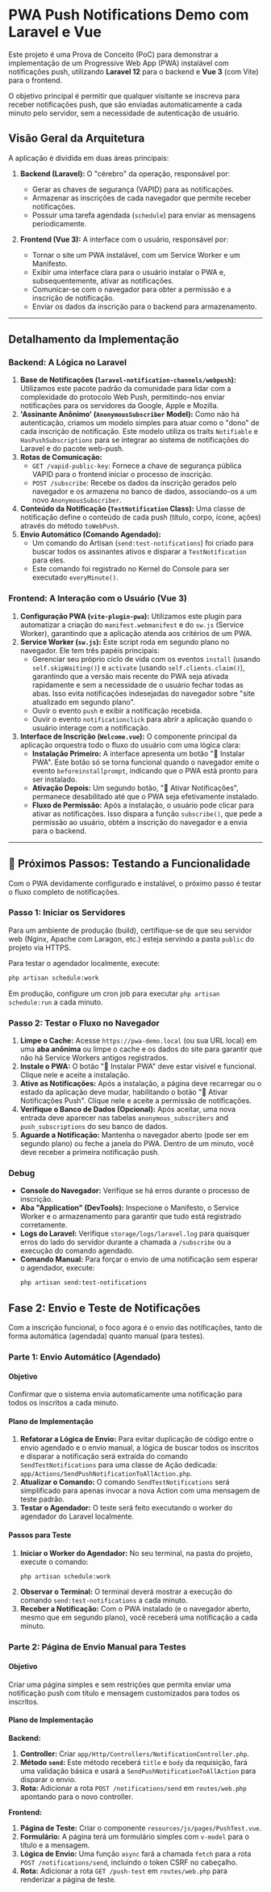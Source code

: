 # PWA Push Notifications Demo com Laravel e Vue

Este projeto é uma Prova de Conceito (PoC) para demonstrar a implementação de um Progressive Web App (PWA) instalável com notificações push, utilizando **Laravel 12** para o backend e **Vue 3** (com Vite) para o frontend.

O objetivo principal é permitir que qualquer visitante se inscreva para receber notificações push, que são enviadas automaticamente a cada minuto pelo servidor, sem a necessidade de autenticação de usuário.

## Visão Geral da Arquitetura

A aplicação é dividida em duas áreas principais:

1.  **Backend (Laravel):** O "cérebro" da operação, responsável por:
    *   Gerar as chaves de segurança (VAPID) para as notificações.
    *   Armazenar as inscrições de cada navegador que permite receber notificações.
    *   Possuir uma tarefa agendada (`schedule`) para enviar as mensagens periodicamente.

2.  **Frontend (Vue 3):** A interface com o usuário, responsável por:
    *   Tornar o site um PWA instalável, com um Service Worker e um Manifesto.
    *   Exibir uma interface clara para o usuário instalar o PWA e, subsequentemente, ativar as notificações.
    *   Comunicar-se com o navegador para obter a permissão e a inscrição de notificação.
    *   Enviar os dados da inscrição para o backend para armazenamento.

---

## Detalhamento da Implementação

### Backend: A Lógica no Laravel

1.  **Base de Notificações (`laravel-notification-channels/webpush`):** Utilizamos este pacote padrão da comunidade para lidar com a complexidade do protocolo Web Push, permitindo-nos enviar notificações para os servidores da Google, Apple e Mozilla.
2.  **'Assinante Anônimo' (`AnonymousSubscriber` Model):** Como não há autenticação, criamos um modelo simples para atuar como o "dono" de cada inscrição de notificação. Este modelo utiliza os traits `Notifiable` e `HasPushSubscriptions` para se integrar ao sistema de notificações do Laravel e do pacote web-push.
3.  **Rotas de Comunicação:**
    *   `GET /vapid-public-key`: Fornece a chave de segurança pública VAPID para o frontend iniciar o processo de inscrição.
    *   `POST /subscribe`: Recebe os dados da inscrição gerados pelo navegador e os armazena no banco de dados, associando-os a um novo `AnonymousSubscriber`.
4.  **Conteúdo da Notificação (`TestNotification` Class):** Uma classe de notificação define o conteúdo de cada push (título, corpo, ícone, ações) através do método `toWebPush`.
5.  **Envio Automático (Comando Agendado):**
    *   Um comando do Artisan (`send:test-notifications`) foi criado para buscar todos os assinantes ativos e disparar a `TestNotification` para eles.
    *   Este comando foi registrado no Kernel do Console para ser executado `everyMinute()`.

### Frontend: A Interação com o Usuário (Vue 3)

1.  **Configuração PWA (`vite-plugin-pwa`):** Utilizamos este plugin para automatizar a criação do `manifest.webmanifest` e do `sw.js` (Service Worker), garantindo que a aplicação atenda aos critérios de um PWA.
2.  **Service Worker (`sw.js`):** Este script roda em segundo plano no navegador. Ele tem três papéis principais:
    *   Gerenciar seu próprio ciclo de vida com os eventos `install` (usando `self.skipWaiting()`) e `activate` (usando `self.clients.claim()`), garantindo que a versão mais recente do PWA seja ativada rapidamente e sem a necessidade de o usuário fechar todas as abas. Isso evita notificações indesejadas do navegador sobre "site atualizado em segundo plano".
    *   Ouvir o evento `push` e exibir a notificação recebida.
    *   Ouvir o evento `notificationclick` para abrir a aplicação quando o usuário interage com a notificação.
3.  **Interface de Inscrição (`Welcome.vue`):** O componente principal da aplicação orquestra todo o fluxo do usuário com uma lógica clara:
    *   **Instalação Primeiro:** A interface apresenta um botão "📲 Instalar PWA". Este botão só se torna funcional quando o navegador emite o evento `beforeinstallprompt`, indicando que o PWA está pronto para ser instalado.
    *   **Ativação Depois:** Um segundo botão, "🔔 Ativar Notificações", permanece desabilitado até que o PWA seja efetivamente instalado.
    *   **Fluxo de Permissão:** Após a instalação, o usuário pode clicar para ativar as notificações. Isso dispara a função `subscribe()`, que pede a permissão ao usuário, obtém a inscrição do navegador e a envia para o backend.

---

## 🚀 Próximos Passos: Testando a Funcionalidade

Com o PWA devidamente configurado e instalável, o próximo passo é testar o fluxo completo de notificações.

### Passo 1: Iniciar os Servidores
Para um ambiente de produção (build), certifique-se de que seu servidor web (Nginx, Apache com Laragon, etc.) esteja servindo a pasta `public` do projeto via HTTPS.

Para testar o agendador localmente, execute:
```bash
php artisan schedule:work
```
Em produção, configure um cron job para executar `php artisan schedule:run` a cada minuto.

### Passo 2: Testar o Fluxo no Navegador
1.  **Limpe o Cache:** Acesse `https://pwa-demo.local` (ou sua URL local) em uma **aba anônima** ou limpe o cache e os dados do site para garantir que não há Service Workers antigos registrados.
2.  **Instale o PWA:** O botão "📲 Instalar PWA" deve estar visível e funcional. Clique nele e aceite a instalação.
3.  **Ative as Notificações:** Após a instalação, a página deve recarregar ou o estado da aplicação deve mudar, habilitando o botão "🔔 Ativar Notificações Push". Clique nele e aceite a permissão de notificações.
4.  **Verifique o Banco de Dados (Opcional):** Após aceitar, uma nova entrada deve aparecer nas tabelas `anonymous_subscribers` and `push_subscriptions` do seu banco de dados.
5.  **Aguarde a Notificação:** Mantenha o navegador aberto (pode ser em segundo plano) ou feche a janela do PWA. Dentro de um minuto, você deve receber a primeira notificação push.

### Debug
- **Console do Navegador:** Verifique se há erros durante o processo de inscrição.
- **Aba "Application" (DevTools):** Inspecione o Manifesto, o Service Worker e o armazenamento para garantir que tudo está registrado corretamente.
- **Logs do Laravel:** Verifique `storage/logs/laravel.log` para quaisquer erros do lado do servidor durante a chamada a `/subscribe` ou a execução do comando agendado.
- **Comando Manual:** Para forçar o envio de uma notificação sem esperar o agendador, execute:
  ```bash
  php artisan send:test-notifications
  ``` 

## Fase 2: Envio e Teste de Notificações

Com a inscrição funcional, o foco agora é o envio das notificações, tanto de forma automática (agendada) quanto manual (para testes).

### Parte 1: Envio Automático (Agendado)

#### Objetivo
Confirmar que o sistema envia automaticamente uma notificação para todos os inscritos a cada minuto.

#### Plano de Implementação
1.  **Refatorar a Lógica de Envio:** Para evitar duplicação de código entre o envio agendado e o envio manual, a lógica de buscar todos os inscritos e disparar a notificação será extraída do comando `SendTestNotifications` para uma classe de Ação dedicada: `app/Actions/SendPushNotificationToAllAction.php`.
2.  **Atualizar o Comando:** O comando `SendTestNotifications` será simplificado para apenas invocar a nova Action com uma mensagem de teste padrão.
3.  **Testar o Agendador:** O teste será feito executando o worker do agendador do Laravel localmente.

#### Passos para Teste
1.  **Iniciar o Worker do Agendador:** No seu terminal, na pasta do projeto, execute o comando:
    ```bash
    php artisan schedule:work
    ```
2.  **Observar o Terminal:** O terminal deverá mostrar a execução do comando `send:test-notifications` a cada minuto.
3.  **Receber a Notificação:** Com o PWA instalado (e o navegador aberto, mesmo que em segundo plano), você receberá uma notificação a cada minuto.

### Parte 2: Página de Envio Manual para Testes

#### Objetivo
Criar uma página simples e sem restrições que permita enviar uma notificação push com título e mensagem customizados para todos os inscritos.

#### Plano de Implementação

**Backend:**
1.  **Controller:** Criar `app/Http/Controllers/NotificationController.php`.
2.  **Método `send`:** Este método receberá `title` e `body` da requisição, fará uma validação básica e usará a `SendPushNotificationToAllAction` para disparar o envio.
3.  **Rota:** Adicionar a rota `POST /notifications/send` em `routes/web.php` apontando para o novo controller.

**Frontend:**
1.  **Página de Teste:** Criar o componente `resources/js/pages/PushTest.vue`.
2.  **Formulário:** A página terá um formulário simples com `v-model` para o título e a mensagem.
3.  **Lógica de Envio:** Uma função `async` fará a chamada `fetch` para a rota `POST /notifications/send`, incluindo o token CSRF no cabeçalho.
4.  **Rota:** Adicionar a rota `GET /push-test` em `routes/web.php` para renderizar a página de teste. 